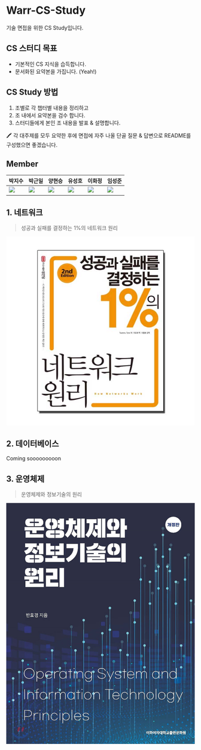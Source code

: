 # Warr-CS-Study
기술 면접을 위한 CS Study입니다.



## CS 스터디 목표

- 기본적인 CS 지식을 습득합니다.
- 문서화된 요약본을 가집니다. (Yeah!)



## CS Study 방법

1. 조별로 각 챕터별 내용을 정리하고
2. 조 내에서 요약본을 검수 합니다.
3. 스터디들에게 본인 조 내용을 발표 & 설명합니다.

🖍 각 대주제를 모두 요약한 후에 면접에 자주 나올 단골 질문 & 답변으로 README를 구성했으면 좋겠습니다.



## Member

| 박지수                                                       | 박근일                                                       | 양현승                                                       | 유성호                                                       | 이화정                                                       | 임성준                                                       |
| ------------------------------------------------------------ | ------------------------------------------------------------ | ------------------------------------------------------------ | ------------------------------------------------------------ | ------------------------------------------------------------ | ------------------------------------------------------------ |
| <img src="https://avatars.githubusercontent.com/u/42528189?v=4" height="150"> | <img src="https://avatars.githubusercontent.com/u/77421835?v=4" height="150"> | <img src="https://avatars.githubusercontent.com/u/77422413?v=4" height="150"> | <img src="https://avatars.githubusercontent.com/u/77058825?v=4" height="150"> | <img src="https://avatars.githubusercontent.com/u/77421873?v=4" height="150"> | <img src="https://avatars.githubusercontent.com/u/43022907?v=4" height="150"> |





## 1. 네트워크

> 성공과 실패를 결정하는 1%의 네트워크 원리

![성공과 실패를 결정하는 1%의 네트워크 원리/성안당/ : 북게이트](README.assets/9788931556742.jpg)



## 2. 데이터베이스 

Coming sooooooooon



## 3. 운영체제

> 운영체제와 정보기술의 원리

![운영체제와 정보기술의 원리 - YES24](README.assets/XL)
